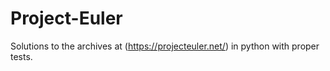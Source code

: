 # Project-Euler
Solutions to the archives at (https://projecteuler.net/) in python with proper tests.
